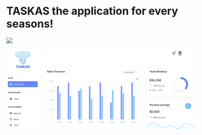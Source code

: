 # TASKAS the application for every seasons!



<a href='[http://10.211.55.85:8080](https://2c74-176-234-92-12.ngrok-free.app)/job/connect-jenkin-to-github/'><img src='[http://10.211.55.85:8080](https://2c74-176-234-92-12.ngrok-free.app)/buildStatus/icon?job=connect-jenkin-to-github'></a>
<p align="center">
  <img src="src/static/images/screenshot.png" width="700" title="TASKAS">
 
</p>
